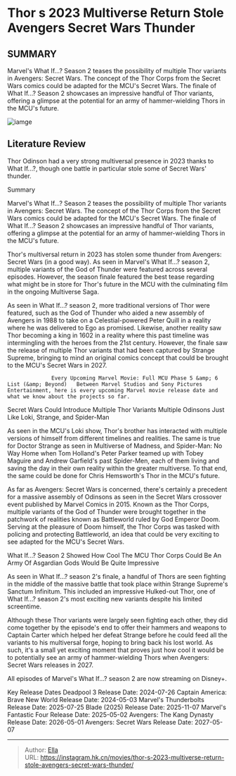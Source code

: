 # Thor s 2023 Multiverse Return Stole Avengers Secret Wars  Thunder


## SUMMARY 



  Marvel&#39;s What If...? Season 2 teases the possibility of multiple Thor variants in Avengers: Secret Wars.   The concept of the Thor Corps from the Secret Wars comics could be adapted for the MCU&#39;s Secret Wars.   The finale of What If...? Season 2 showcases an impressive handful of Thor variants, offering a glimpse at the potential for an army of hammer-wielding Thors in the MCU&#39;s future.  

![iamge](https://static1.srcdn.com/wordpress/wp-content/uploads/2024/01/thor-and-avengers-secret-wars.jpg)

## Literature Review

Thor Odinson had a very strong multiversal presence in 2023 thanks to What If...?, though one battle in particular stole some of Secret Wars&#39; thunder.





Summary

  Marvel&#39;s What If...? Season 2 teases the possibility of multiple Thor variants in Avengers: Secret Wars.   The concept of the Thor Corps from the Secret Wars comics could be adapted for the MCU&#39;s Secret Wars.   The finale of What If...? Season 2 showcases an impressive handful of Thor variants, offering a glimpse at the potential for an army of hammer-wielding Thors in the MCU&#39;s future.  







Thor&#39;s multiversal return in 2023 has stolen some thunder from Avengers: Secret Wars (in a good way). As seen in Marvel&#39;s What If...? season 2, multiple variants of the God of Thunder were featured across several episodes. However, the season finale featured the best tease regarding what might be in store for Thor&#39;s future in the MCU with the culminating film in the ongoing Multiverse Saga.

As seen in What If...? season 2, more traditional versions of Thor were featured, such as the God of Thunder who aided a new assembly of Avengers in 1988 to take on a Celestial-powered Peter Quill in a reality where he was delivered to Ego as promised. Likewise, another reality saw Thor becoming a king in 1602 in a reality where this past timeline was intermingling with the heroes from the 21st century. However, the finale saw the release of multiple Thor variants that had been captured by Strange Supreme, bringing to mind an original comics concept that could be brought to the MCU&#39;s Secret Wars in 2027.




                  Every Upcoming Marvel Movie: Full MCU Phase 5 &amp; 6 List (&amp; Beyond)   Between Marvel Studios and Sony Pictures Entertainment, here is every upcoming Marvel movie release date and what we know about the projects so far.   


 Secret Wars Could Introduce Multiple Thor Variants 
Multiple Odinsons Just Like Loki, Strange, and Spider-Man
          

As seen in the MCU&#39;s Loki show, Thor&#39;s brother has interacted with multiple versions of himself from different timelines and realities. The same is true for Doctor Strange as seen in Multiverse of Madness, and Spider-Man: No Way Home when Tom Holland&#39;s Peter Parker teamed up with Tobey Maguire and Andrew Garfield&#39;s past Spider-Men, each of them living and saving the day in their own reality within the greater multiverse. To that end, the same could be done for Chris Hemsworth&#39;s Thor in the MCU&#39;s future.




As far as Avengers: Secret Wars is concerned, there&#39;s certainly a precedent for a massive assembly of Odinsons as seen in the Secret Wars crossover event published by Marvel Comics in 2015. Known as the Thor Corps, multiple variants of the God of Thunder were brought together in the patchwork of realities known as Battleworld ruled by God Emperor Doom. Serving at the pleasure of Doom himself, the Thor Corps was tasked with policing and protecting Battleworld, an idea that could be very exciting to see adapted for the MCU&#39;s Secret Wars.



 What If...? Season 2 Showed How Cool The MCU Thor Corps Could Be 
An Army Of Asgardian Gods Would Be Quite Impressive
          

As seen in What If...? season 2&#39;s finale, a handful of Thors are seen fighting in the middle of the massive battle that took place within Strange Supreme&#39;s Sanctum Infinitum. This included an impressive Hulked-out Thor, one of What If...? season 2&#39;s most exciting new variants despite his limited screentime.




Although these Thor variants were largely seen fighting each other, they did come together by the episode&#39;s end to offer their hammers and weapons to Captain Carter which helped her defeat Strange before he could feed all the variants to his multiversal forge, hoping to bring back his lost world. As such, it&#39;s a small yet exciting moment that proves just how cool it would be to potentially see an army of hammer-wielding Thors when Avengers: Secret Wars releases in 2027.

All episodes of Marvel&#39;s What If...? season 2 are now streaming on Disney&#43;.

  Key Release Dates              Deadpool 3 Release Date: 2024-07-26                  Captain America: Brave New World Release Date: 2024-05-03                  Marvel&#39;s Thunderbolts Release Date: 2025-07-25                   Blade (2025) Release Date: 2025-11-07                   Marvel&#39;s Fantastic Four Release Date: 2025-05-02                   Avengers: The Kang Dynasty  Release Date: 2026-05-01                    Avengers: Secret Wars Release Date: 2027-05-07      

---

> Author: [Ella](https://instagram.hk.cn/)  
> URL: https://instagram.hk.cn/movies/thor-s-2023-multiverse-return-stole-avengers-secret-wars-thunder/  

